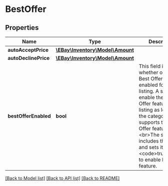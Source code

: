 # BestOffer

## Properties
Name | Type | Description | Notes
------------ | ------------- | ------------- | -------------
**autoAcceptPrice** | [**\EBay\Inventory\Model\Amount**](Amount.md) |  | [optional] 
**autoDeclinePrice** | [**\EBay\Inventory\Model\Amount**](Amount.md) |  | [optional] 
**bestOfferEnabled** | **bool** | This field indicates whether or not the Best Offer feature is enabled for the listing. A seller can enable the Best Offer feature for a listing as long as the category supports the Best Offer feature.&lt;br&gt;&lt;br&gt;The seller includes this field and sets its value to &lt;code&gt;true&lt;/code&gt; to enable Best Offer feature. | [optional] 

[[Back to Model list]](../../README.md#documentation-for-models) [[Back to API list]](../../README.md#documentation-for-api-endpoints) [[Back to README]](../../README.md)

